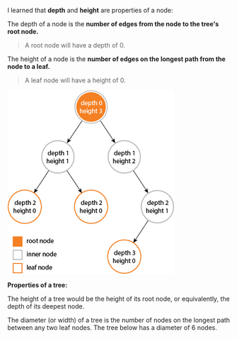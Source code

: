 I learned that **depth** and **height** are properties of a node:

The depth of a node is the **number of edges from the node to the tree's root node.**
>A root node will have a depth of 0.

The height of a node is the **number of edges on the longest path from the node to a leaf.**
>A leaf node will have a height of 0.

![Image of Height & Depth of a Tree](https://github.com/Ankitkalauni/DataStructures/blob/main/Binary_tree/binary_tree.png?raw=true)

**Properties of a tree:**

The height of a tree would be the height of its root node,
or equivalently, the depth of its deepest node.

The diameter (or width) of a tree is the number of nodes on the longest path between any two leaf nodes. The tree below has a diameter of 6 nodes.
